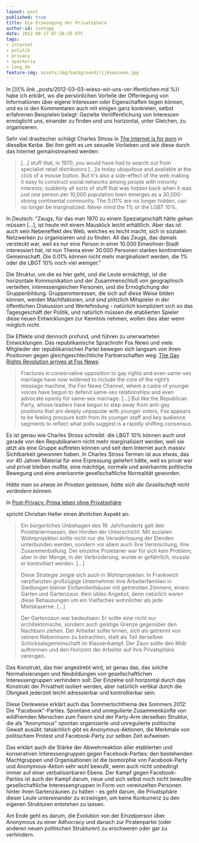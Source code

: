```yaml
---
layout: post
published: true
title: Die Erzwingung der Privatsphäre
author-id: isotopp
date: 2012-08-17 07:26:55 UTC
tags:
- internet
- politik
- privacy
- spackeria
- lang_de
feature-img: assets/img/background/rijksmuseum.jpg
---
```

In
[]({% link _posts/2012-03-03-wieso-wir-uns-ver-ffentlichen.md %})
habe ich erklärt, wo die persönlichen Vorteile der Offenlegung von
Informationen über eigene Interessen oder Eigenschaften liegen können, und
es in den Kommentaren auch mit einigen ganz konkreten, selbst erfahrenen
Beispielen belegt: Gezielte Veröffentlichung von Interessen ermöglicht uns,
einander zu finden und uns horizontal, unter Gleichen, zu organisieren.

Sehr viel drastischer schlägt Charles Stross in 
[The Internet is for porn](http://www.antipope.org/charlie/blog-static/2012/08/the-internet-is-for-porn-black.html)
in dieselbe Kerbe.  Bei ihm geht es um sexuelle Vorlieben und wie diese
durch das Internet gemainstreamed werden: 

> [...] stuff that, in 1970, you would have had to search out from specialist
> retail distributors [...]is today ubiquitous and available at the click of
> a mouse button.  But it's also a side-effect of the web making it easy to
> construct social networks among people with minority interests; suddenly
> all sorts of stuff that was hidden back when it was just one person per
> 10,000 population town emerges as a 30,000-strong continental community. 
> The 0.01% are no longer hidden, can no longer be marginalized.  Never mind
> the 1% or the LGBT 10%.

In Deutsch: "Zeugs, für das man 1970 zu einem Spezialgeschäft hätte gehen
müssen [...], ist heute mit einem Mausklick leicht erhältlich.  Aber das ist
auch sein Nebeneffekt des Web, welches es leicht macht, sich in sozialen
Netzwerken zu organisieren und zu finden.  All das Zeugs, das damals
versteckt war, weil es nur eine Person in einer 10.000 Einwohner-Stadt
interessiert hat, ist nun Thema einer 30.000 Personen starken kontinentalen
Gemeinschaft.  Die 0.01% können nicht mehr marginalisiert werden, die 1%
oder die LBGT 10% noch viel weniger."

Die Struktur, um die es hier geht, und die Leute ermächtigt, ist die
horizontale Kommunikation und der Zusammenschluß von geographisch
verteilten, interessengleichen Personen, und die Ermöglichung der
Gruppenbildung.  Gruppeninteressen, die sich auf diese Weise bilden können,
werden Machtfaktoren, und sind plötzlich Mitspieler in der öffentlichen
Diskussion und Wertefindung - natürlich kompliziert sich so das
Tagesgeschäft der Politik, und natürlich müssen die etablierten Spieler
diese neuen Entwicklungen zur Kenntnis nehmen, wollen dies aber wenn möglich
nicht.

Die Effekte sind dennoch profund, und führen zu unerwarteten Entwicklungen. 
Das republikanische Sprachrohr Fox News und viele Mitglieder der
republikanischen Partei bewegen sich langsam von ihren Positionen gegen
gleichgeschlechtliche Partnerschaften weg: 
[The Gay Rights Revolution arrives at Fox News](http://www.buzzfeed.com/rosiegray/the-gay-rights-revolution-arrives-at-fox-news):

> Fractures in conservative opposition to gay rights and even same-sex
> marriage have now widened to include the core of the right’s message
> machine, the Fox News Channel, where a cadre of younger voices have begun
> to defend same-sex relationships and even advocate openly for same-sex
> marriage.  [...] But like the Republican Party, whose leaders have begun
> to step away from anti-gay positions that are deeply unpopular with
> younger voters, Fox appears to be feeling pressure both from its younger
> staff and key audience segments to reflect what polls suggest is a rapidly
> shifting consensus.

Es ist genau wie Charles Stross schreibt: die LBGT 10% können auch und
gerade von den Republikanern nicht mehr marginalisiert werden, weil sie
jetzt als eine Gruppe auftreten können und seit dem Internet auch massiv
Sichtbarkeit gewonnen haben.  In Charles Stross Termen ist aus etwas, das
vor 40 Jahren Material für eine Erpressung geliefert hätte, weil es privat
war und privat bleiben mußte, eine mächtige, normale und anerkannte
politische Bewegung und eine anerkannte gesellschaftliche Normalität
geworden.

_Hätte man so etwas im Privaten gelassen, hätte sich die Gesellschaft nicht verändern können._

In 
[Post-Privacy: Prima leben ohne Privatsphäre](http://www.amazon.de/Post-Privacy-Prima-leben-Privatsph%C3%A4re-ebook/dp/B00689NM5C)

spricht Christian Heller einen ähnlichen
Aspekt an: 

> Ein bürgerliches Unbehagen des 19.  Jahrhunderts galt den
> Proletariermassen, den Horden der Unterschicht.  Mit sozialen
> Wohnprojekten sollte nicht nur die Verwahrlosung der Elenden unterbunden
> werden, sondern vor allem auch ihre Vermischung, ihre Zusammenballung. 
> Der einzelne Proletarier war für sich kein Problem; aber in der Menge, in
> der Verbrüderung, wurde er gefährlich, musste er kontrolliert werden. 
> [...]
>
> Diese Strategie zeigte sich auch in Wohnprojekten.  In Frankreich
> verpflanzten großzügige Unternehmer ihre Arbeiterfamilien in Siedlungen
> kleiner Einfamilienhäuser mit getrennten Zimmern, einem Garten und
> Gartenzaun.  Kein übles Angebot, denn natürlich waren diese Behausungen um
> ein Vielfaches wohnlicher als jede Mietskaserne.  [...]
>
> Der Gartenzaun war bedeutsam: Er sollte eine nicht nur architektonische,
> sondern auch geistige Grenze gegenüber den Nachbarn ziehen.  Der Arbeiter
> sollte lernen, sich als getrennt von seinem Nebenmann zu betrachten, statt
> als Teil derselben Schicksalsgemeinschaft im Klassenkampf.  Der Zaun
> sollte den Mob auftrennen und den Horizont der Arbeiter auf ihre
> Privatsphäre verengen.

Das Konstrukt, das hier angestrebt wird, ist genau das, das solche
Normalisierungen und Neubildungen von gesellschaftlichen Interessengruppen
verhindern soll: Der Einzelne soll horizontal durch das Konstrukt der
Privatheit isoliert werden, aber natürlich vertikal durch die Obrigkeit
jederzeit leicht adressierbar und kontrollierbar sein.

Diese Denkweise erklärt auch das Sommerlochthema des Sommers 2012: Die
"Facebook"-Parties.  Spontane und unregulierte Zusammenkünfte von
wildfremden Menschen zum Feiern sind der Party-Arm derselben Struktur, die
als "Anonymous" spontan organisierte und unregulierte politische Gewalt
ausübt: tatsächlich gibt es Anonymous-Aktionen, die Merkmale von politischem
Protest und Facebook-Party zur selben Zeit aufweisen.

Das erklärt auch die Stärke der Abwehrreaktion aller etablierten und
konserativen Interessengruppen gegen Facebook-Parties: den bestehenden
Machtgruppen und Organisationen ist die Isomorphie von Facebook-Party und
Anonymous-Aktion sehr wohl bewußt, wenn auch nicht unbedingt immer auf einer
verbalisierbaren Ebene.  Der Kampf gegen Facebook-Parties ist auch der Kampf
darum, neue und sich selbst noch nicht bewußte gesellschaftliche
Interessengruppen in Form von vereinzelten Personen hinter ihren
Gartenzäunen zu halten - es geht darum, die Privatsphäre dieser Leute
untereinander zu erzwingen, um keine Konkurrenz zu den eigenen Strukturen
entstehen zu lassen.

Am Ende geht es darum, die Evolution von der Einzelperson über Anonymous zu
einer Adhocracy und danach zur Piratenpartei (oder anderen neuen politischen
Strukturen) zu erschweren oder gar zu verhindern.
